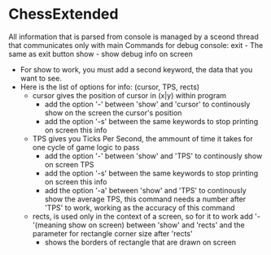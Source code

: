 # ChessExtended
All information that is parsed from console is managed by a sceond thread that communicates only with main
Commands for debug console:
exit - The same as exit button
show - show debug info on screen
  - For show to work, you must add a second keyword, the data that you want to see.
  - Here is the list of options for info: (cursor, TPS, rects)
      - cursor gives the position of cursor in (x|y) within program
        - add the option '-' between 'show' and 'cursor' to continously show on the screen the cursor's position
        - add the option '-s' between the same keywords to stop printing on screen this info
      - TPS gives you Ticks Per Second, the ammount of time it takes for one cycle of game logic to pass
        - add the option '-' between 'show' and 'TPS' to continously show on screen TPS
        - add the option '-s' between the same keywords to stop printing on screen this info
        - add the option '-a' between 'show' and 'TPS' to continously show the average TPS, this command needs a number after 'TPS' to work, working as the accuracy of this command
      - rects, is used only in the context of a screen, so for it to work add '-'(meaning show on screen) between 'show' and 'rects' and the parameter for rectangle corner size after 'rects'
        - shows the borders of rectangle that are drawn on screen

